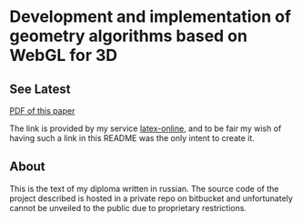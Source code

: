 # Development and implementation of geometry algorithms based on WebGL for 3D

## See Latest

[PDF of this
paper](http://latex.aslushnikov.com/compile?git=git://github.com/aslushnikov/diplom-latex.git&target=diplom.tex)

The link is provided by my service
[latex-online](https://github.com/aslushnikov/latex-online),
and to be fair my wish of having such a link in this README was the only intent to
create it.

## About
This is the text of my diploma written in russian. The source code of the
project described is hosted in a private repo on bitbucket and
unfortunately cannot be unveiled to the public due to proprietary restrictions.


